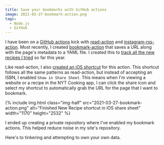```yaml
---
title: Save your bookmarks with GitHub actions
image: 2021-03-27-bookmark-action.png
tags:
  - Node.js
  - GitHub
---
```


I have been on a [GitHub actions](https://github.com/features/actions) kick with [read-action](/code/read/) and [instagram-rss-action](/code/instagram-rss-action/). Most recently, I created [bookmark-action](https://github.com/katydecorah/bookmark-action) that saves a URL along with the page's metadata to a YAML file. I created this to [track all the new recipes I tried](/has/made/) so far this year.

Like read-action, I also [created an iOS shortcut](/code/read/#pair-it-with-an-ios-shortcut) for this action. This shortcut follows all the same patterns as read-action, but instead of accepting an ISBN, I enabled `Show in Share Sheet`. This means when I'm viewing a website or a recipe in the NYT Cooking app, I can click the share icon and select my shortcut to automatically grab the URL for the page that I want to bookmark.

<div class="photos">
{% include img.html class="img-half" src="2021-03-27-bookmark-action.png" alt="Finished New Recipe shortcut in iOS share sheet" width="1170" height="2532" %}
</div>

I ended up creating a private repository where I've enabled my bookmark actions. This helped reduce noise in my site's repository.

Here's to tinkering and attempting to own your own data.
